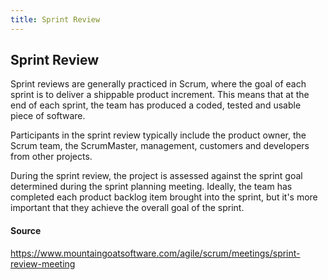 ```yaml
---
title: Sprint Review
---
```

## Sprint Review
Sprint reviews are generally practiced in Scrum, where the goal of each sprint is to deliver a shippable product increment. This means that at the end of each sprint, the team has produced a coded, tested and usable piece of software.

Participants in the sprint review typically include the product owner, the Scrum team, the ScrumMaster, management, customers and developers from other projects.

During the sprint review, the project is assessed against the sprint goal determined during the sprint planning meeting. Ideally, the team has completed each product backlog item brought into the sprint, but it's more important that they achieve the overall goal of the sprint.

#### Source
https://www.mountaingoatsoftware.com/agile/scrum/meetings/sprint-review-meeting


